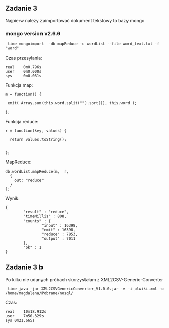 ## Zadanie 3  

Najpierw należy zaimportować dokument tekstowy to bazy mongo
### mongo version v2.6.6
```
 time mongoimport  -db mapReduce -c wordList --file word_text.txt -f "word"
 ```
 Czas przesyłania: 
 ```
real    0m0.796s
user    0m0.000s
sys     0m0.031s
```
 Funkcja map:
 ```
 m = function() {  
 
  emit( Array.sum(this.word.split("").sort()), this.word );  
  
};
````
Funkcja reduce:
````
r = function(key, values) {  

  return values.toString();  
  
 
};
````
MapReduce:
````
db.wordList.mapReduce(m,  r,
  {
    out: "reduce"
  }
);
````
Wynik: 
````
{
        "result" : "reduce",
        "timeMillis" : 808,
        "counts" : {
                "input" : 16398,
                "emit" : 16398,
                "reduce" : 7853,
                "output" : 7011
        },
        "ok" : 1
}
````
## Zadanie 3 b  

Po kilku nie udanych próbach skorzystałam z XML2CSV-Generic-Converter
````
 time java -jar XML2CSVGenericConverter_V1.0.0.jar -v -i plwiki.xml -o /home/magdalena/Pobrane/nosql/
````
Czas:
````
real	10m18.912s
user	7m50.329s
sys	0m21.665s
````

